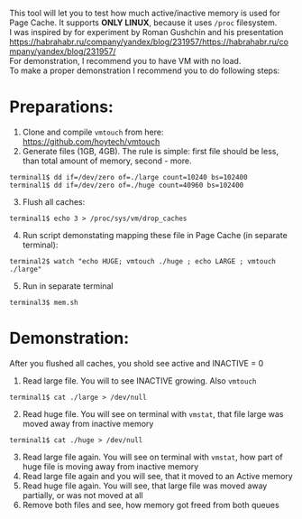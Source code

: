 This tool will let you to test how much active/inactive memory is used for Page Cache. It supports **ONLY LINUX**, because it uses `/proc` filesystem.  
I was inspired by for experiment by Roman Gushchin and his presentation https://habrahabr.ru/company/yandex/blog/231957/https://habrahabr.ru/company/yandex/blog/231957/  
For demonstration, I recommend you to have VM with no load.  
To make a proper demonstration I recommend you to do following steps:  
# Preparations:
1) Clone and compile `vmtouch` from here: https://github.com/hoytech/vmtouch
2) Generate files (1GB, 4GB). The rule is simple: first file should be less, than total amount of memory, second - more.
```
terminal1$ dd if=/dev/zero of=./large count=10240 bs=102400
terminal1$ dd if=/dev/zero of=./huge count=40960 bs=102400
```
3) Flush all caches:
```
terminal1$ echo 3 > /proc/sys/vm/drop_caches
```
4) Run script demonstating mapping these file in Page Cache (in separate terminal):
```
terminal2$ watch "echo HUGE; vmtouch ./huge ; echo LARGE ; vmtouch ./large"
```
5) Run in separate terminal
```
terminal3$ mem.sh 
```
# Demonstration:
After you flushed all caches, you shold see active and INACTIVE = 0  
1) Read large file. You will to see INACTIVE growing. Also `vmtouch`  
```
terminal1$ cat ./large > /dev/null
```
2) Read huge file. You will see on terminal with `vmstat`, that file large was moved away from inactive memory
```
terminal1$ cat ./huge > /dev/null
```
3) Read large file again. You will see on terminal with `vmstat`, how part of huge file is moving away from inactive memory
4) Read large file again and you will see, that it moved to an Active memory
5) Read huge file again. You will see, that large file was moved away partially, or was not moved at all
6) Remove both files and see, how memory got freed from both queues
